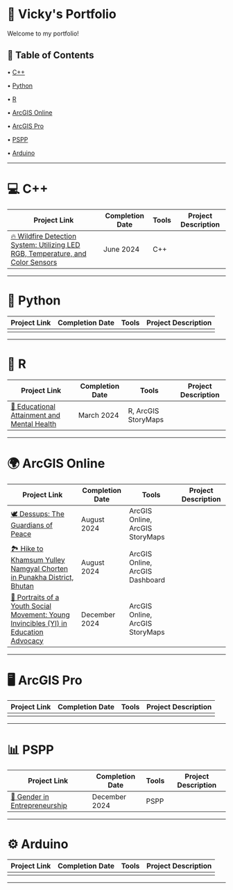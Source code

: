 # 📁 Vicky's Portfolio
Welcome to my portfolio! <p>
## 📑 Table of Contents <br>
• [C++](https://github.com/redefiningvicky/Portfolio-Guide?tab=readme-ov-file#-c-)  <p>
• [Python](https://github.com/redefiningvicky/Portfolio-Guide?tab=readme-ov-file#-python-)  <p>
• [R](https://github.com/redefiningvicky/Portfolio-Guide?tab=readme-ov-file#-python-)  <p>
• [ArcGIS Online](https://github.com/redefiningvicky/Portfolio-Guide?tab=readme-ov-file#-arcgis-online-)  <p>
• [ArcGIS Pro](https://github.com/redefiningvicky/Portfolio-Guide?tab=readme-ov-file#-arcgis-pro-)  <p>
• [PSPP](https://github.com/redefiningvicky/Portfolio-Guide?tab=readme-ov-file#-pspp-)  <p> 
• [Arduino](https://github.com/redefiningvicky/Portfolio-Guide?tab=readme-ov-file#-arduino-)  <p>

---
# 💻 C++ <br>

| Project Link  | Completion Date | Tools | Project Description |
| ------------- | ------------- | ------------- | ------------- |
| [🔥 Wildfire Detection System: Utilizing LED RGB, Temperature, and Color Sensors](https://github.com/redefiningvicky/Wildfire-Detection-System)  | June 2024  | C++  |   |

---
# 🐍 Python <br>

| Project Link  | Completion Date | Tools | Project Description |
| ------------- | ------------- | ------------- | ------------- |
|   |   |   |   |

---
# 🔵 R <br>

| Project Link  | Completion Date | Tools | Project Description |
| ------------- | ------------- | ------------- | ------------- |
| [🧠 Educational Attainment and Mental Health](https://github.com/redefiningvicky/Educational-Attainment-and-Mental-Health)  | March 2024  | R, ArcGIS StoryMaps  |   |

---
# 🌍 ArcGIS Online <br>

| Project Link  | Completion Date | Tools | Project Description |
| ------------- | ------------- | ------------- | ------------- |
| [🕊️ Dessups: The Guardians of Peace](https://github.com/redefiningvicky/Dessups-The-Guardians-of-Peace)  | August 2024 | ArcGIS Online, ArcGIS StoryMaps  |   |
| [🏞️ Hike to Khamsum Yulley Namgyal Chorten in Punakha District, Bhutan](https://github.com/redefiningvicky/Hike-to-Khamsum-Yulley-Namgyal-Chorten)  | August 2024 | ArcGIS Online, ArcGIS Dashboard  |   |
| [📢 Portraits of a Youth Social Movement: Young Invincibles (YI) in Education Advocacy](https://github.com/redefiningvicky/Portraits-of-a-Youth-Social-Movement)  | December 2024  | ArcGIS Online, ArcGIS StoryMaps  |   |
---
# 🖥️ ArcGIS Pro <br>

| Project Link  | Completion Date | Tools | Project Description |
| ------------- | ------------- | ------------- | ------------- |
|   |   |   |   |

---
# 📊 PSPP <br>

| Project Link  | Completion Date | Tools | Project Description |
| ------------- | ------------- | ------------- | ------------- |
| [🤝 Gender in Entrepreneurship](https://github.com/redefiningvicky/Gender-in-Entrepreneurship)  | December 2024  | PSPP  |   |

---
# ⚙️ Arduino <br>

| Project Link  | Completion Date | Tools | Project Description |
| ------------- | ------------- | ------------- | ------------- |
|   |   |   |   |

---
